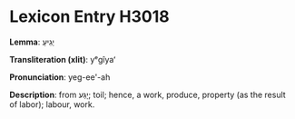# Lexicon Entry H3018

**Lemma**: יְגִיעַ

**Transliteration (xlit)**: yᵉgîyaʻ

**Pronunciation**: yeg-ee'-ah

**Description**:
from יָגַע; toil; hence, a work, produce, property (as the result of labor); labour, work.
